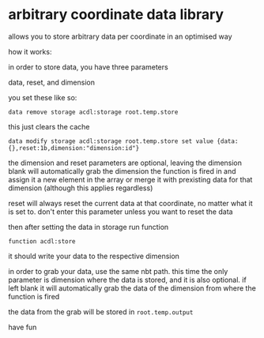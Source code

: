 # arbitrary coordinate data library
 allows you to store arbitrary data per coordinate in an optimised way

how it works:

in order to store data, you have three parameters

data, reset, and dimension

you set these like so:

```data remove storage acdl:storage root.temp.store```

this just clears the cache

```data modify storage acdl:storage root.temp.store set value {data:{},reset:1b,dimension:"dimension:id"}```

the dimension and reset parameters are optional, leaving the dimension blank will automatically grab the dimension the function is fired in and assign it a new element in the array or merge it with prexisting data for that dimension (although this applies regardless)

reset will always reset the current data at that coordinate, no matter what it is set to. don't enter this parameter unless you want to reset the data

then after setting the data in storage run function

```function acdl:store```

it should write your data to the respective dimension

in order to grab your data, use the same nbt path. this time the only parameter is dimension where the data is stored, and it is also optional. if left blank it will automatically grab the data of the dimension from where the function is fired

the data from the grab will be stored in ```root.temp.output``` 

have fun
